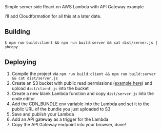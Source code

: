 ## 

Simple server side React on AWS Lambda with API Gateway example

I'll add Cloudformation for all this at a later date.

## Building

```
$ npm run build:client && npm run build:server && cat dist/server.js | pbcopy
```

## Deploying

1) Compile the project via `npm run build:client && npm run build:server && cat dist/server.js` 
1) Create an S3 bucket with public read permissions ([example here](https://www.devroom.io/2010/12/24/public-readable-amazon-s3-bucket-policy/)) and upload `dist/client.js` into the bucket
2) Create a new blank Lambda function and copy `dist/server.js` into the code editor
3) Add the CDN_BUNDLE env variable into the Lambda and set it to the public URL of the bundle you just uploaded to S3
4) Save and publish your Lambda
5) Add an API gateway as a trigger for the Lambda
6) Copy the API Gateway endpoint into your browser, done! 
